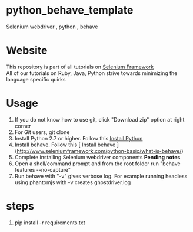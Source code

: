 # python_behave_template
Selenium webdriver , python , behave

# Website
This repository is part of all tutorials on [ Selenium Framework ](http://www.seleniumframework.com)  
All of our tutorials on Ruby, Java, Python strive towards minimizing the language specific quirks  

# Usage  
1. If you do not know how to use git, click "Download zip" option at right corner  
2. For Git users, git clone  
3. Install Python 2.7 or higher. Follow this [ Install Python ](http://www.seleniumframework.com/python-basic/what-is-python/)  
4. Install behave. Follow this [ Install behave ] (http://www.seleniumframework.com/python-basic/what-is-behave/) 
5. Complete installing Selenium webdriver components **Pending notes**
6. Open a shell/command prompt and from the root folder run "behave features --no-capture"  
7. Run behave with "-v" gives verbose log. For example running headless using phantomjs with -v creates ghostdriver.log  

# steps
1. pip install -r requirements.txt
